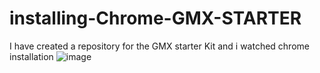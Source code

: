 # installing-Chrome-GMX-STARTER
I  have created a repository for the GMX starter Kit and i watched chrome installation
![image](https://user-images.githubusercontent.com/94967089/223189333-a22a2335-9815-4901-8fc3-351bc94d187d.png)

